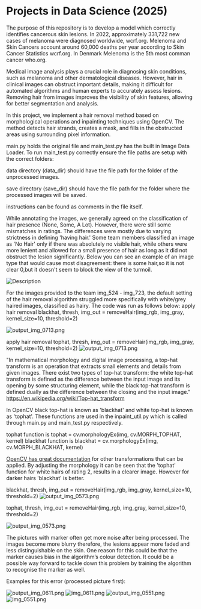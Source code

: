 # Projects in Data Science (2025)

The purpose of this repository is to develop a model which correctly identifies cancerous skin lesions.
In 2022, approximately 331,722 new cases of melanoma were diagnosed worldwide, wcrf.org.
Melenoma and Skin Cancers account around 60,000 deaths per year according to Skin Cancer Statistics wcrf.org.
In Denmark Melenoma is the 5th most comman cancer who.org.

Medical image analysis plays a crucial role in diagnosing skin conditions, such as melanoma and other dermatological diseases. However, hair in clinical images can obstruct important details, making it difficult for automated algorithms and human experts to accurately assess lesions. Removing hair from images improves the visibility of skin features, allowing for better segmentation and analysis.

In this project, we implement a hair removal method based on morphological operations and inpainting techniques using OpenCV. The method detects hair strands, creates a mask, and fills in the obstructed areas using surrounding pixel information.

main.py holds the original file and main_test.py has the built in Image Data Loader. To run main_test.py correctly ensure the file paths are setup with the correct folders:

data directory (data_dir) should have the file path for the folder of the unprocessed images. 

save directory (save_dir) should have the file path for the folder where the processed images will be saved.

instructions can be found as comments in the file itself.

While annotating the images, we generally agreed on the classification of hair presence (None, Some, A Lot). However, there were still some mismatches in ratings. The differences were mostly due to varying strictness in defining 'having hair.' Some team members classified an image as 'No Hair' only if there was absolutely no visible hair, while others were more lenient and allowed for a small presence of hair as long as it did not obstruct the lesion significantly. Below you can see an example of an image type that would cause most disagreement: there is some hair,so it is not clear 0,but it doesn't seem to block the view of the turmoil.

![Description](https://github.com/Peter-mitch1/2025-FYP-groupE/blob/main/data/img_0582.png?raw=true)


For the images provided to the team img_524 - img_723, the default setting of the hair removal algorithm struggled more specifically with white/grey haired images, classified as hairy.
The code was run as follows below:
apply hair removal
blackhat, thresh, img_out = removeHair(img_rgb, img_gray, kernel_size=10, threshold=2)

![output_img_0713.png](https://github.com/Peter-mitch1/2025-FYP-groupE/blob/main/data/output_img_0713BH.png)

apply hair removal
tophat, thresh, img_out = removeHair(img_rgb, img_gray, kernel_size=10, threshold=2)
![output_img_0713.png](https://github.com/Peter-mitch1/2025-FYP-groupE/blob/main/data/output_img_0713WH.png)

"In mathematical morphology and digital image processing, a top-hat transform is an operation that extracts small elements and details from given images. There exist two types of top-hat transform: the white top-hat transform is defined as the difference between the input image and its opening by some structuring element, while the black top-hat transform is defined dually as the difference between the closing and the input image."
https://en.wikipedia.org/wiki/Top-hat_transform

In OpenCV black top-hat is known as 'blackhat' and white top-hat is known as 'tophat'.
These functions are used in the inpaint_util.py which is called through main.py and main_test.py respectively.

tophat function is tophat = cv.morphologyEx(img, cv.MORPH_TOPHAT, kernel)
blackhat function is blackhat = cv.morphologyEx(img, cv.MORPH_BLACKHAT, kernel)

[OpenCV has great documentation](https://docs.opencv.org/4.x/d9/d61/tutorial_py_morphological_ops.html) for other transformations that can be applied.
By adjusting the morphology it can be seen that the 'tophat' function for white hairs of rating 2, results in a clearer image.
However for darker hairs 'blackhat' is better.

blackhat, thresh, img_out = removeHair(img_rgb, img_gray, kernel_size=10, threshold=2)
![output_img_0573.png](https://github.com/Peter-mitch1/2025-FYP-groupE/blob/main/data/output_img_0573BH.png)


tophat, thresh, img_out = removeHair(img_rgb, img_gray, kernel_size=10, threshold=2)

![output_img_0573.png](https://github.com/Peter-mitch1/2025-FYP-groupE/blob/main/data/output_img_0573WH.png)



The pictures with marker often get more noise after being processed. The images become more blurry therefore, the lesions appear more faded and less distinguishable on the skin. One reason for this could be that the marker causes bias in the algorithm’s colour detection. It could be a possible way forward to tackle down this problem by training the algorithm to recognise the marker as well.


Examples for this error (processed picture first):


![output_img_0611.png](https://github.com/Peter-mitch1/2025-FYP-groupE/blob/main/data/output_img_0611.png)
![img_0611.png](https://github.com/Peter-mitch1/2025-FYP-groupE/blob/main/data/img_0611.png)
![output_img_0551.png](https://github.com/Peter-mitch1/2025-FYP-groupE/blob/main/data/output_img_0551.png)
![img_0551.png](https://github.com/Peter-mitch1/2025-FYP-groupE/blob/main/data/img_0551.png)















